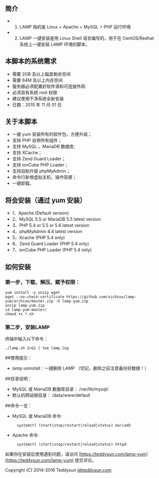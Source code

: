 ## 简介
* 1. LAMP 指的是 Linux + Apache + MySQL + PHP 运行环境
* 2. LAMP 一键安装是用 Linux Shell 语言编写的，用于在 CentOS/Redhat 系统上一键安装 LAMP 环境的脚本。

## 本脚本的系统需求
* 需要 2GB 及以上磁盘剩余空间
* 需要 64M 及以上内存空间
* 服务器必须配置好软件源和可连接外网
* 必须具有系统 root 权限
* 建议使用干净系统全新安装
* 日期：2015 年 11 月 01 日

## 关于本脚本
* 一键 yum 安装所有的软件包，方便升级；
* 支持 PHP 自带所有组件；
* 支持 MySQL ，MariaDB 数据库;
* 支持 XCache；
* 支持 Zend Guard Loader；
* 支持 ionCube PHP Loader；
* 支持自助升级 phpMyAdmin；
* 命令行新增虚拟主机，操作简便；
* 一键卸载。

## 将会安装（通过 yum 安装）
* 1、Apache (Default version)
* 2、MySQL 5.5 or MariaDB 5.5 latest version
* 3、PHP 5.4 or 5.5 or 5.6 latest version
* 4、phpMyAdmin 4.4 latest version
* 5、Xcache (PHP 5.4 only)
* 6、Zend Guard Loader (PHP 5.4 only)
* 7、ionCube PHP Loader (PHP 5.4 only)

## 如何安装
### 第一步，下载、解压、赋予权限：

    yum install -y unzip wget
    wget --no-check-certificate https://github.com/xichiou/lamp-yum/archive/master.zip -O lamp-yum.zip
    unzip lamp-yum.zip
    cd lamp-yum-master/
    chmod +x *.sh

### 第二步，安装LAMP
终端中输入以下命令：

    ./lamp.sh 2>&1 | tee lamp.log

##使用提示：

* lamp uninstall：一键删除 LAMP （切记，删除之前注意备份好数据！）

##目录说明：

* MySQL 或 MariaDB 数据库目录： /var/lib/mysql/
* 默认的网站根目录： /data/www/default

##命令一览：
* MySQL 或 MariaDB 命令: 

        systemctl (start|stop|restart|reload|status) mariadb

* Apache 命令: 

        systemctl (start|stop|restart|reload|status) httpd

如果你在安装后使用遇到问题，请访问 [https://teddysun.com/lamp-yum](https://teddysun.com/lamp-yum) 提交评论。

Copyright (C) 2014-2016 Teddysun <i@teddysun.com>
